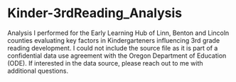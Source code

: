 # Kinder-3rdReading_Analysis
Analysis I performed for the Early Learning Hub of Linn, Benton and Lincoln counties evaluating key factors in Kindergarteners influencing 3rd grade reading development. I could not include the source file as it is part of a confidential data use agreement with the Oregon Department of Education (ODE). If interested in the data source, please reach out to me with additional questions.
